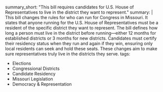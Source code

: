 summary_short: "This bill requires candidates for U.S. House of Representatives to live in the district they want to represent."
summary: |
  This bill changes the rules for who can run for Congress in Missouri. It states that anyone running for the U.S. House of Representatives must be a resident of the specific district they want to represent. The bill defines how long a person must live in the district before running—either 12 months for established districts or 3 months for new districts. Candidates must certify their residency status when they run and again if they win, ensuring only local residents can seek and hold these seats. These changes aim to make sure representatives truly live in the districts they serve.
tags:
  - Elections
  - Congressional Districts
  - Candidate Residency
  - Missouri Legislation
  - Democracy & Representation
